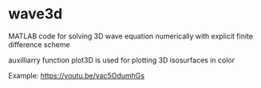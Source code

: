 # wave3d
MATLAB code for solving 3D wave equation numerically with explicit finite difference scheme

auxilliarry function plot3D is used for plotting 3D isosurfaces in color

Example: https://youtu.be/vac5OdumhGs
